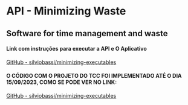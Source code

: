 # API - Minimizing Waste

## Software for time management and waste

#### Link com instruções para executar a API e O Aplicativo

[GitHub - silviobassi/minimizing-executables](https://github.com/silviobassi/minimizing-executables)

#### O CÓDIGO COM O PROJETO DO TCC FOI IMPLEMENTADO ATÉ O DIA 15/09/2023, COMO SE PODE VER NO LINK:

[GitHub - silviobassi/minimizing-executables]([https://github.com/silviobassi/minimizing-executables](https://github.com/silviobassi/minimizing-waste/commit/09b7e100eed0236e3e20e8e70456267277e16b3d))

